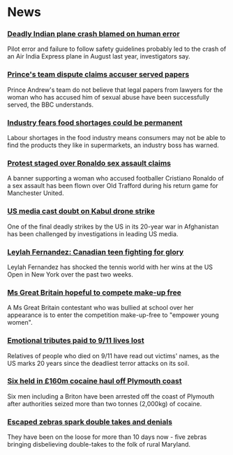 # News
### [Deadly Indian plane crash blamed on human error](https://www.bbc.com/news/world-asia-india-58532514)
Pilot error and failure to follow safety guidelines probably led to the crash of an Air India Express plane in August last year, investigators say.
### [Prince's team dispute claims accuser served papers](https://www.bbc.com/news/uk-58527909)
Prince Andrew's team do not believe that legal papers from lawyers for the woman who has accused him of sexual abuse have been successfully served, the BBC understands.
### [Industry fears food shortages could be permanent](https://www.bbc.com/news/business-58519997)
Labour shortages in the food industry means consumers may not be able to find the products they like in supermarkets, an industry boss has warned. 
### [Protest staged over Ronaldo sex assault claims](https://www.bbc.com/news/uk-england-manchester-58528893)
A banner supporting a woman who accused footballer Cristiano Ronaldo of a sex assault has been flown over Old Trafford during his return game for Manchester United.
### [US media cast doubt on Kabul drone strike](https://www.bbc.com/news/world-us-canada-58527989)
One of the final deadly strikes by the US in its 20-year war in Afghanistan has been challenged by investigations in leading US media.
### [Leylah Fernandez: Canadian teen fighting for glory](https://www.bbc.com/news/world-us-canada-58523448)
Leylah Fernandez has shocked the tennis world with her wins at the US Open in New York over the past two weeks.
### [Ms Great Britain hopeful to compete make-up free](https://www.bbc.com/news/uk-england-58346534)
A Ms Great Britain contestant who was bullied at school over her appearance is to enter the competition make-up-free to "empower young women".
### [Emotional tributes paid to 9/11 lives lost](https://www.bbc.com/news/world-us-canada-58530073)
Relatives of people who died on 9/11 have read out victims' names, as the US marks 20 years since the deadliest terror attacks on its soil.
### [Six held in £160m cocaine haul off Plymouth coast](https://www.bbc.com/news/uk-england-devon-58528515)
Six men including a Briton have been arrested off the coast of Plymouth after authorities seized more than two tonnes (2,000kg) of cocaine.
### [Escaped zebras spark double takes and denials](https://www.bbc.com/news/world-us-canada-58527985)
They have been on the loose for more than 10 days now - five zebras bringing disbelieving double-takes to the folk of rural Maryland.
